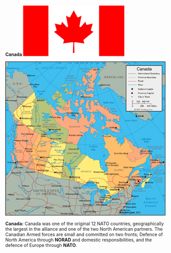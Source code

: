 **Canada** ![](/assets/images/nato/ca/image1.png)

![](/assets/images/nato/ca/image2.gif)

**Canada:** Canada was one of the original 12 NATO countries,
geographically the largest in the alliance and one of the two North
American partners. The Canadian Armed forces are small and committed on
two fronts; Defence of North America through **NORAD** and domestic
responsibilities, and the defence of Europe through **NATO**.
